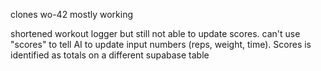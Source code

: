 clones wo-42 mostly working

shortened workout logger but still not able to update scores.  can't use "scores" to tell AI to update input numbers (reps, weight, time).  Scores is identified as totals on a different supabase table
